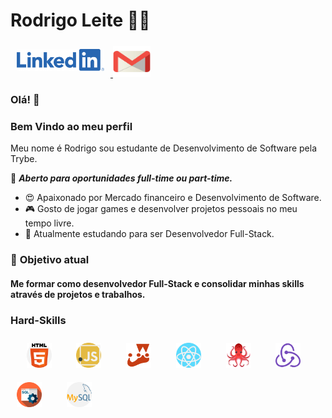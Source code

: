 # Rodrigo Leite 👩‍💻

 <a href="https://www.linkedin.com/in/rodrigoleite27/" target="_blank" >
  <img src="./img/linkedin.png" width="140" height="35" style="margin: 10px"/>
 </a>
 <a href="mailto:rods.leite27@gmail.com" target="_blank" >
  <img src="./img/gmail.png" width="60" height="50" />
 </a>


### Olá! 👋
### Bem Vindo ao meu perfil 
Meu nome é Rodrigo sou estudante de Desenvolvimento de Software pela Trybe. 

:dart: ***Aberto para oportunidades full-time ou part-time.***

 - 😍 Apaixonado por Mercado financeiro e Desenvolvimento de Software.
 - 🎮 Gosto de jogar games e desenvolver projetos pessoais no meu tempo livre.
 - 📘 Atualmente estudando para ser Desenvolvedor Full-Stack. 

### :rocket: **Objetivo atual**
#### Me formar como desenvolvedor Full-Stack e consolidar minhas skills através de projetos e trabalhos.
 
### Hard-Skills

<div>
&nbsp;&nbsp;&nbsp;
<img src="./img/html.svg" width="40" height="40" style="margin: 10px" />
&nbsp;&nbsp;&nbsp;
<img src="./img/javascript.svg" width="40" height="40" style="margin: 10px" />
&nbsp;&nbsp;&nbsp;
<img src="./img/jest.png" width="40" height="40" style="margin: 10px" />
&nbsp;&nbsp;&nbsp;
<img src="./img/react.svg" width="40" height="40" style="margin: 10px" />
&nbsp;&nbsp;&nbsp;
<img src="./img/rtl.png" width="40" height="40" style="margin: 10px" />
&nbsp;&nbsp;&nbsp;
<img src="./img/redux.png" width="40" height="40" style="margin: 10px" />
&nbsp;&nbsp;&nbsp;
<img src="./img/sql.svg" width="40" height="40" style="margin: 10px" />
&nbsp;&nbsp;&nbsp;
<img src="./img/mysql.svg" width="40" height="40" style="margin: 10px"/>
</div>
